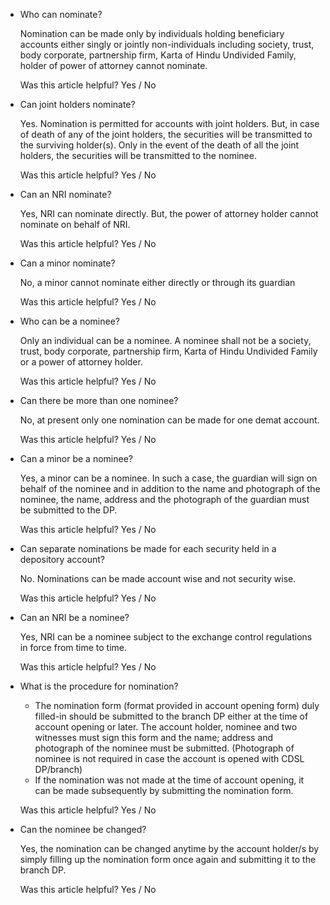 *   Who can nominate?
    
    Nomination can be made only by individuals holding beneficiary accounts either singly or jointly non-individuals including society, trust, body corporate, partnership firm, Karta of Hindu Undivided Family, holder of power of attorney cannot nominate.
    
    Was this article helpful? Yes / No
    
*   Can joint holders nominate?
    
    Yes. Nomination is permitted for accounts with joint holders. But, in case of death of any of the joint holders, the securities will be transmitted to the surviving holder(s). Only in the event of the death of all the joint holders, the securities will be transmitted to the nominee.
    
    Was this article helpful? Yes / No
    
*   Can an NRI nominate?
    
    Yes, NRI can nominate directly. But, the power of attorney holder cannot nominate on behalf of NRI.
    
    Was this article helpful? Yes / No
    
*   Can a minor nominate?
    
    No, a minor cannot nominate either directly or through its guardian
    
    Was this article helpful? Yes / No
    
*   Who can be a nominee?
    
    Only an individual can be a nominee. A nominee shall not be a society, trust, body corporate, partnership firm, Karta of Hindu Undivided Family or a power of attorney holder.
    
    Was this article helpful? Yes / No
    
*   Can there be more than one nominee?
    
    No, at present only one nomination can be made for one demat account.
    
    Was this article helpful? Yes / No
    
*   Can a minor be a nominee?
    
    Yes, a minor can be a nominee. In such a case, the guardian will sign on behalf of the nominee and in addition to the name and photograph of the nominee, the name, address and the photograph of the guardian must be submitted to the DP.
    
    Was this article helpful? Yes / No
    
*   Can separate nominations be made for each security held in a depository account?
    
    No. Nominations can be made account wise and not security wise.
    
    Was this article helpful? Yes / No
    
*   Can an NRI be a nominee?
    
    Yes, NRI can be a nominee subject to the exchange control regulations in force from time to time.
    
    Was this article helpful? Yes / No
    
*   What is the procedure for nomination?
    
    *   The nomination form (format provided in account opening form) duly filled-in should be submitted to the branch DP either at the time of account opening or later. The account holder, nominee and two witnesses must sign this form and the name; address and photograph of the nominee must be submitted. (Photograph of nominee is not required in case the account is opened with CDSL DP/branch)
    *   If the nomination was not made at the time of account opening, it can be made subsequently by submitting the nomination form.
    
    Was this article helpful? Yes / No
    
*   Can the nominee be changed?
    
    Yes, the nomination can be changed anytime by the account holder/s by simply filling up the nomination form once again and submitting it to the branch DP.
    
    Was this article helpful? Yes / No